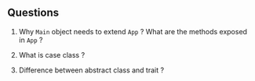 Questions
---------

1. Why `Main` object needs to extend `App` ? What are the methods exposed in `App` ?

2. What is case class ?

3. Difference between abstract class and trait ?